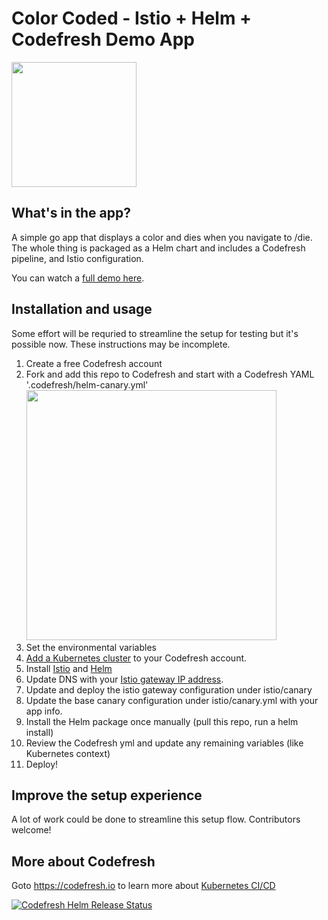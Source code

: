 # Color Coded - Istio + Helm + Codefresh Demo App 

<img src="https://codefresh.io/wp-content/uploads/2018/06/Color-coded.svg" width="200px">

## What's in the app?
A simple go app that displays a color and dies when you navigate to /die. The whole thing is packaged as a Helm chart and includes a Codefresh pipeline, and Istio configuration. 

You can watch a <a href="https://codefresh.io/canary_helm_lp/">full demo here</a>.

## Installation and usage
Some effort will be requried to streamline the setup for testing but it's possible now. These instructions may be incomplete.

1. Create a free Codefresh account
2. Fork and add this repo to Codefresh and start with a Codefresh YAML '.codefresh/helm-canary.yml' 
<a href="https://gph.is/2N4rxOz"><img src="https://media.giphy.com/media/Mn6bU0nHk8YW8ENdEB/giphy.gif" width="400"></a>
3. Set the environmental variables
4. <a href="https://g.codefresh.io/account-conf/integration/kubernetes">Add a Kubernetes cluster</a> to your Codefresh account. 
5. Install <a href="https://istio.io/docs/setup/kubernetes/quick-start/">Istio</a> and <a href="https://github.com/kubernetes/helm">Helm</a>
6. Update DNS with your <a href="https://istio.io/docs/tasks/traffic-management/ingress/#determining-the-ingress-ip-and-ports-for-a-load-balancer-ingress-gateway">Istio gateway IP address</a>.
7. Update and deploy the istio gateway configuration under istio/canary
8. Update the base canary configuration under istio/canary.yml with your app info.
9. Install the Helm package once manually (pull this repo, run a helm install)
10. Review the Codefresh yml and update any remaining variables (like Kubernetes context)
11. Deploy!

## Improve the setup experience
A lot of work could be done to streamline this setup flow. Contributors welcome!

## More about Codefresh
Goto https://codefresh.io to learn more about <a href="https://codefresh.io">Kubernetes CI/CD</a>

[![Codefresh Helm Release Status]( https://g.codefresh.io/api/badges/release?type=cf-1&key=eyJhbGciOiJIUzI1NiJ9.NTgxYjcxMzk4MDM4OWEwMTAwZDFlNzkw.u79dSG8wLg7iLl47YDrhp31p_1ZnJv6HwJ198otYd7k&selector=canary@FirstKubernetes&name=color-coded&tillerNamespace=kube-system)]( https://g.codefresh.io/helm/releases/canary@FirstKubernetes/kube-system/color-coded/services)
